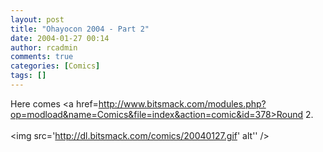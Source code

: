 ```yaml
---
layout: post
title: "Ohayocon 2004 - Part 2"
date: 2004-01-27 00:14
author: rcadmin
comments: true
categories: [Comics]
tags: []
---
```

Here comes <a href=http://www.bitsmack.com/modules.php?op=modload&name=Comics&file=index&action=comic&id=378>Round 2.</a><Br><br><!--more--><img src='http://dl.bitsmack.com/comics/20040127.gif' alt'' />
